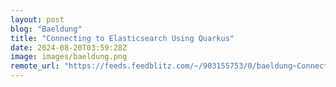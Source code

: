 ```yaml
---
layout: post
blog: "Baeldung"
title: "Connecting to Elasticsearch Using Quarkus"
date: 2024-08-20T03:59:28Z
image: images/baeldung.png
remote_url: "https://feeds.feedblitz.com/~/903155753/0/baeldung~Connecting-to-Elasticsearch-Using-Quarkus"
---
```

